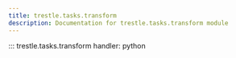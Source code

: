 ```yaml
---
title: trestle.tasks.transform
description: Documentation for trestle.tasks.transform module
---
```


::: trestle.tasks.transform
handler: python
